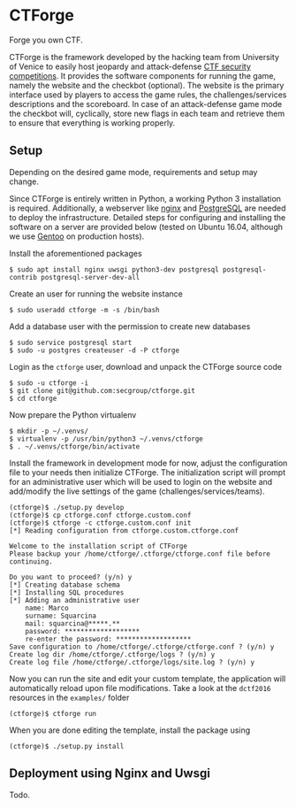 CTForge
=======
Forge you own CTF.

CTForge is the framework developed by the hacking team from University of Venice to easily host jeopardy and attack-defense [CTF security competitions](https://ctftime.org/ctf-wtf/). It provides the software components for running the game, namely the website and the checkbot (optional). The website is the primary interface used by players to access the game rules, the challenges/services descriptions and the scoreboard. In case of an attack-defense game mode the checkbot will, cyclically, store new flags in each team and retrieve them to ensure that everything is working properly.

Setup
-----
Depending on the desired game mode, requirements and setup may change.

Since CTForge is entirely written in Python, a working Python 3 installation is required. Additionally, a webserver like [nginx](http://nginx.org/) and [PostgreSQL](http://www.postgresql.org/) are needed to deploy the infrastructure. Detailed steps for configuring and installing the software on a server are provided below (tested on Ubuntu 16.04, although we use [Gentoo](https://wiki.gentoo.org/wiki/Hardened_Gentoo) on production hosts).

Install the aforementioned packages

    $ sudo apt install nginx uwsgi python3-dev postgresql postgresql-contrib postgresql-server-dev-all

Create an user for running the website instance

    $ sudo useradd ctforge -m -s /bin/bash

Add a database user with the permission to create new databases

    $ sudo service postgresql start
    $ sudo -u postgres createuser -d -P ctforge

Login as the `ctforge` user, download and unpack the CTForge source code

    $ sudo -u ctforge -i
    $ git clone git@github.com:secgroup/ctforge.git
    $ cd ctforge

Now prepare the Python virtualenv
 
    $ mkdir -p ~/.venvs/
    $ virtualenv -p /usr/bin/python3 ~/.venvs/ctforge
    $ . ~/.venvs/ctforge/bin/activate

Install the framework in development mode for now, adjust the configuration file to your needs then initialize CTForge. The initialization script will prompt for an administrative user which will be used to login on the website and add/modify the live settings of the game (challenges/services/teams).

    (ctforge)$ ./setup.py develop
    (ctforge)$ cp ctforge.conf ctforge.custom.conf
    (ctforge)$ ctforge -c ctforge.custom.conf init
    [*] Reading configuration from ctforge.custom.ctforge.conf

    Welcome to the installation script of CTForge
    Please backup your /home/ctforge/.ctforge/ctforge.conf file before continuing.

    Do you want to proceed? (y/n) y
    [*] Creating database schema
    [*] Installing SQL procedures
    [*] Adding an administrative user
        name: Marco
        surname: Squarcina
        mail: squarcina@*****.**
        password: *******************
        re-enter the password: *******************
    Save configuration to /home/ctforge/.ctforge/ctforge.conf ? (y/n) y
    Create log dir /home/ctforge/.ctforge/logs ? (y/n) y
    Create log file /home/ctforge/.ctforge/logs/site.log ? (y/n) y

Now you can run the site and edit your custom template, the application will automatically reload upon file modifications. Take a look at the `dctf2016` resources in the `examples/` folder

    (ctforge)$ ctforge run

When you are done editing the template, install the package using

    (ctforge)$ ./setup.py install


Deployment using Nginx and Uwsgi
--------------------------------
Todo.
